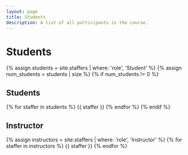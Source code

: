 ```yaml
---
layout: page
title: Students
description: A list of all participants in the course.
---
```


# Students

<!-- Staff information is stored in the `_staffers` directory and rendered according to the layout file, `_layouts/staffer.html`. -->

{% assign students = site.staffers | where: 'role', 'Student' %}
{% assign num_students = students | size %}
{% if num_students != 0 %}

## Students

{% for staffer in students %}
{{ staffer }}
{% endfor %}
{% endif %}

## Instructor

{% assign instructors = site.staffers | where: 'role', 'Instructor' %}
{% for staffer in instructors %}
{{ staffer }}
{% endfor %}
